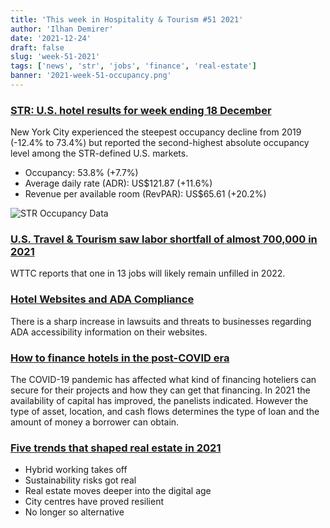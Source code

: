 ```yaml
---
title: 'This week in Hospitality & Tourism #51 2021'
author: 'Ilhan Demirer'
date: '2021-12-24'
draft: false
slug: 'week-51-2021'
tags: ['news', 'str', 'jobs', 'finance', 'real-estate']
banner: '2021-week-51-occupancy.png'
---
```


### [STR: U.S. hotel results for week ending 18 December](https://str.com/press-release/str-us-hotel-results-week-ending-18-december)

New York City experienced the steepest occupancy decline from 2019 (-12.4% to 73.4%) but reported the second-highest absolute occupancy level among the STR-defined U.S. markets.

- Occupancy: 53.8% (+7.7%)
- Average daily rate (ADR): US$121.87 (+11.6%)
- Revenue per available room (RevPAR): US$65.61 (+20.2%)

![STR Occupancy Data](/images/blogimages/2021-week-51-occupancy.png)

### [U.S. Travel & Tourism saw labor shortfall of almost 700,000 in 2021](https://www.hospitalitynet.org/news/4108109.html)

WTTC reports that one in 13 jobs will likely remain unfilled in 2022.

### [Hotel Websites and ADA Compliance](https://www.hotelnewsresource.com/article118837.html)

There is a sharp increase in lawsuits and threats to businesses regarding ADA accessibility information on their websites.

### [How to finance hotels in the post-COVID era](https://www.hotelmanagement.net/financing/how-finance-hotels-post-covid-era)

The COVID-19 pandemic has affected what kind of financing hoteliers can secure for their projects and how they can get that financing. In 2021 the availability of capital has improved, the panelists indicated. However the type of asset, location, and cash flows determines the type of loan and the amount of money a borrower can obtain.

### [Five trends that shaped real estate in 2021](https://www.jll.co.uk/en/trends-and-insights/investor/five-trends-that-shaped-real-estate-in-2021)

- Hybrid working takes off
- Sustainability risks got real
- Real estate moves deeper into the digital age
- City centres have proved resilient
- No longer so alternative
